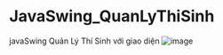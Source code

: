 # JavaSwing_QuanLyThiSinh
javaSwing Quản Lý Thí Sinh với giao diện 
![image](https://github.com/user-attachments/assets/bbc03bfe-cbef-427b-b498-ac3fd2a0d00c)

